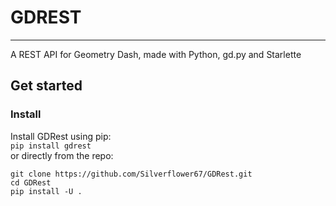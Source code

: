 # GDREST
_____
A REST API for Geometry Dash, made with Python, gd.py and Starlette

## Get started
### Install
Install GDRest using pip:  
`pip install gdrest`  
or directly from the repo:
```commandline
git clone https://github.com/Silverflower67/GDRest.git
cd GDRest
pip install -U .
```